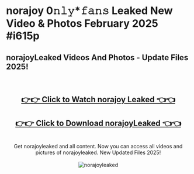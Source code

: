 # norajoy 0𝚗𝚕𝚢*𝚏𝚊𝚗𝚜 Leaked New Video & Photos February 2025 #i615p

<h2>norajoyLeaked Videos And Photos - Update Files 2025!</h2>
<br>
<div align="center">
<h2><a href="https://mediaupload.pro?title=norajoy&ref=11F" rel="nofollow">👉👉 Click to Watch norajoy Leaked 👈👈</a></h2>
<h2><a href="https://mediaupload.pro?title=norajoy&ref=11F" rel="nofollow">👉👉 Click to Download norajoyLeaked 👈👈</a></h2>
<br>
Get norajoyleaked and all content. Now you can access all videos and pictures of norajoyleaked. New Updated Files 2025!
<br>
<br>
<a href="https://mediaupload.pro?title=norajoy&ref=11F" rel="nofollow" data-target="animated-image.originalLink"><img src="https://i.ibb.co/Gkj2r4b/banner.png" alt="norajoyleaked" style="max-width: 100%; display: inline-block;" data-target="animated-image.originalImage"></a>
</div>
<br>

